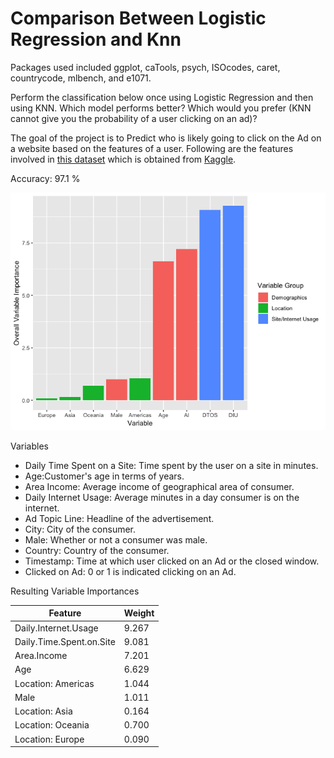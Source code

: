 # Comparison Between Logistic Regression and Knn

Packages used included ggplot, caTools, psych, ISOcodes, caret, countrycode, mlbench, and e1071.

Perform the classification below once using Logistic Regression and then using KNN. Which model performs better? Which would you prefer (KNN cannot give you the probability of a user clicking on an ad)?

The goal of the project is to Predict who is likely going to click on the Ad on a website based on the features of a user. Following are the features involved in [this dataset](https://www.kaggle.com/fayomi/advertising) which is obtained from [Kaggle](https://www.kaggle.com). 

Accuracy: 97.1 %


![alt text](https://raw.githubusercontent.com/ivan-sepulveda/predict-ad-click/master/glmVarImp.png)

Variables

- Daily Time Spent on a Site: Time spent by the user on a site in minutes.
- Age:Customer's age in terms of years.
- Area Income: Average income of geographical area of consumer.
- Daily Internet Usage: Average minutes in a day consumer is on the internet.
- Ad Topic Line: Headline of the advertisement.
- City: City of the consumer.
- Male: Whether or not a consumer was male.
- Country: Country of the consumer.
- Timestamp: Time at which user clicked on an Ad or the closed window.
- Clicked on Ad: 0 or 1 is indicated clicking on an Ad.


Resulting Variable Importances

| Feature                  | Weight|
|--------------------------|-------|
| Daily.Internet.Usage     | 9.267 |
| Daily.Time.Spent.on.Site | 9.081 |
| Area.Income              | 7.201 |
| Age                      | 6.629 |
| Location: Americas       | 1.044 |
| Male                     | 1.011 |
| Location: Asia           | 0.164 |
| Location: Oceania        | 0.700 |
| Location: Europe         | 0.090 |
